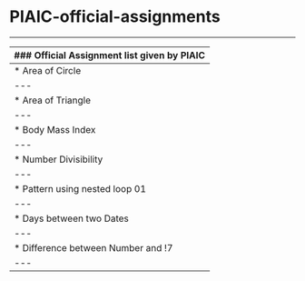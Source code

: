 # PIAIC-official-assignments
----------------------------
| ### Official Assignment list given by PIAIC 
|---
| * Area of Circle
|---
| * Area of Triangle
|---
| * Body Mass Index
|---
| * Number Divisibility
|---
| * Pattern using nested loop 01
|---
| * Days between two Dates
|---
| * Difference between Number and !7
|---
